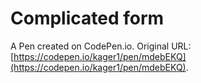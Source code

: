 # Complicated form

A Pen created on CodePen.io. Original URL: [https://codepen.io/kager1/pen/mdebEKQ](https://codepen.io/kager1/pen/mdebEKQ).


